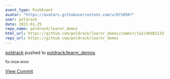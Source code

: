 ```yaml
---
event_type: PushEvent
avatar: "https://avatars.githubusercontent.com/u/871056?"
user: poldrack
date: 2021-01-25
repo_name: poldrack/learnr_demos
html_url: https://github.com/poldrack/learnr_demos/commit/1a1cd0d821331bab57973c4512e53f0614fbb99c
repo_url: https://github.com/poldrack/learnr_demos
---
```


<a href='https://github.com/poldrack' target='_blank'>poldrack</a> pushed to <a href='https://github.com/poldrack/learnr_demos' target='_blank'>poldrack/learnr_demos</a>

<small>fix nrow error</small>

<a href='https://github.com/poldrack/learnr_demos/commit/1a1cd0d821331bab57973c4512e53f0614fbb99c' target='_blank'>View Commit</a>